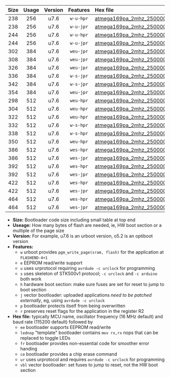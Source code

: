 |Size|Usage|Version|Features|Hex file|
|:-:|:-:|:-:|:-:|:--|
|238|256|u7.6|`w-u-hpr`|[atmega169pa_2mhz_250000bps_ur.hex](https://raw.githubusercontent.com/stefanrueger/urboot/main/atmega169pa_2mhz_250000bps_ur.hex)|
|238|256|u7.6|`w-u-jpr`|[atmega169pa_2mhz_250000bps_ur_vbl.hex](https://raw.githubusercontent.com/stefanrueger/urboot/main/atmega169pa_2mhz_250000bps_ur_vbl.hex)|
|244|256|u7.6|`w-u-hpr`|[atmega169pa_2mhz_250000bps_lednop_ur.hex](https://raw.githubusercontent.com/stefanrueger/urboot/main/atmega169pa_2mhz_250000bps_lednop_ur.hex)|
|244|256|u7.6|`w-u-jpr`|[atmega169pa_2mhz_250000bps_lednop_ur_vbl.hex](https://raw.githubusercontent.com/stefanrueger/urboot/main/atmega169pa_2mhz_250000bps_lednop_ur_vbl.hex)|
|302|384|u7.6|`weu-jpr`|[atmega169pa_2mhz_250000bps_ee_ur_vbl.hex](https://raw.githubusercontent.com/stefanrueger/urboot/main/atmega169pa_2mhz_250000bps_ee_ur_vbl.hex)|
|308|384|u7.6|`weu-jpr`|[atmega169pa_2mhz_250000bps_ee_lednop_ur_vbl.hex](https://raw.githubusercontent.com/stefanrueger/urboot/main/atmega169pa_2mhz_250000bps_ee_lednop_ur_vbl.hex)|
|326|384|u7.6|`weu-jpr`|[atmega169pa_2mhz_250000bps_ee_lednop_fr_ur_vbl.hex](https://raw.githubusercontent.com/stefanrueger/urboot/main/atmega169pa_2mhz_250000bps_ee_lednop_fr_ur_vbl.hex)|
|336|384|u7.6|`w-s-jpr`|[atmega169pa_2mhz_250000bps_vbl.hex](https://raw.githubusercontent.com/stefanrueger/urboot/main/atmega169pa_2mhz_250000bps_vbl.hex)|
|342|384|u7.6|`w-s-jpr`|[atmega169pa_2mhz_250000bps_lednop_vbl.hex](https://raw.githubusercontent.com/stefanrueger/urboot/main/atmega169pa_2mhz_250000bps_lednop_vbl.hex)|
|354|384|u7.6|`weu-jpr`|[atmega169pa_2mhz_250000bps_ee_lednop_fr_ce_ur_vbl.hex](https://raw.githubusercontent.com/stefanrueger/urboot/main/atmega169pa_2mhz_250000bps_ee_lednop_fr_ce_ur_vbl.hex)|
|298|512|u7.6|`weu-hpr`|[atmega169pa_2mhz_250000bps_ee_ur.hex](https://raw.githubusercontent.com/stefanrueger/urboot/main/atmega169pa_2mhz_250000bps_ee_ur.hex)|
|304|512|u7.6|`weu-hpr`|[atmega169pa_2mhz_250000bps_ee_lednop_ur.hex](https://raw.githubusercontent.com/stefanrueger/urboot/main/atmega169pa_2mhz_250000bps_ee_lednop_ur.hex)|
|322|512|u7.6|`weu-hpr`|[atmega169pa_2mhz_250000bps_ee_lednop_fr_ur.hex](https://raw.githubusercontent.com/stefanrueger/urboot/main/atmega169pa_2mhz_250000bps_ee_lednop_fr_ur.hex)|
|332|512|u7.6|`w-s-hpr`|[atmega169pa_2mhz_250000bps.hex](https://raw.githubusercontent.com/stefanrueger/urboot/main/atmega169pa_2mhz_250000bps.hex)|
|338|512|u7.6|`w-s-hpr`|[atmega169pa_2mhz_250000bps_lednop.hex](https://raw.githubusercontent.com/stefanrueger/urboot/main/atmega169pa_2mhz_250000bps_lednop.hex)|
|350|512|u7.6|`weu-hpr`|[atmega169pa_2mhz_250000bps_ee_lednop_fr_ce_ur.hex](https://raw.githubusercontent.com/stefanrueger/urboot/main/atmega169pa_2mhz_250000bps_ee_lednop_fr_ce_ur.hex)|
|386|512|u7.6|`wes-hpr`|[atmega169pa_2mhz_250000bps_ee.hex](https://raw.githubusercontent.com/stefanrueger/urboot/main/atmega169pa_2mhz_250000bps_ee.hex)|
|386|512|u7.6|`wes-jpr`|[atmega169pa_2mhz_250000bps_ee_vbl.hex](https://raw.githubusercontent.com/stefanrueger/urboot/main/atmega169pa_2mhz_250000bps_ee_vbl.hex)|
|392|512|u7.6|`wes-hpr`|[atmega169pa_2mhz_250000bps_ee_lednop.hex](https://raw.githubusercontent.com/stefanrueger/urboot/main/atmega169pa_2mhz_250000bps_ee_lednop.hex)|
|392|512|u7.6|`wes-jpr`|[atmega169pa_2mhz_250000bps_ee_lednop_vbl.hex](https://raw.githubusercontent.com/stefanrueger/urboot/main/atmega169pa_2mhz_250000bps_ee_lednop_vbl.hex)|
|422|512|u7.6|`wes-hpr`|[atmega169pa_2mhz_250000bps_ee_lednop_fr.hex](https://raw.githubusercontent.com/stefanrueger/urboot/main/atmega169pa_2mhz_250000bps_ee_lednop_fr.hex)|
|422|512|u7.6|`wes-jpr`|[atmega169pa_2mhz_250000bps_ee_lednop_fr_vbl.hex](https://raw.githubusercontent.com/stefanrueger/urboot/main/atmega169pa_2mhz_250000bps_ee_lednop_fr_vbl.hex)|
|464|512|u7.6|`wes-hpr`|[atmega169pa_2mhz_250000bps_ee_lednop_fr_ce.hex](https://raw.githubusercontent.com/stefanrueger/urboot/main/atmega169pa_2mhz_250000bps_ee_lednop_fr_ce.hex)|
|464|512|u7.6|`wes-jpr`|[atmega169pa_2mhz_250000bps_ee_lednop_fr_ce_vbl.hex](https://raw.githubusercontent.com/stefanrueger/urboot/main/atmega169pa_2mhz_250000bps_ee_lednop_fr_ce_vbl.hex)|

- **Size:** Bootloader code size including small table at top end
- **Useage:** How many bytes of flash are needed, ie, HW boot section or a multiple of the page size
- **Version:** For example, u7.6 is an urboot version, o5.2 is an optiboot version
- **Features:**
  + `w` urboot provides `pgm_write_page(sram, flash)` for the application at `FLASHEND-4+1`
  + `e` EEPROM read/write support
  + `u` uses urprotocol requiring `avrdude -c urclock` for programming
  + `s` uses skeleton of STK500v1 protocol; `-c urclock` and `-c arduino` both work
  + `h` hardware boot section: make sure fuses are set for reset to jump to boot section
  + `j` vector bootloader: uploaded applications *need to be patched externally*, eg, using `avrdude -c urclock`
  + `p` bootloader protects itself from being overwritten
  + `r` preserves reset flags for the application in the register R2
- **Hex file:** typically MCU name, oscillator frequency (16 MHz default) and baud rate (115200 default) followed by
  + `ee` bootloader supports EEPROM read/write
  + `lednop` "template" bootloader contains `mov rx,rx` nops that can be replaced to toggle LEDs
  + `fr` bootloader provides non-essential code for smoother error handing
  + `ce` bootloader provides a chip erase command
  + `ur` uses urprotocol and requires `avrdude -c urclock` for programming
  + `vbl` vector bootloader: set fuses to jump to reset, not the HW boot section
